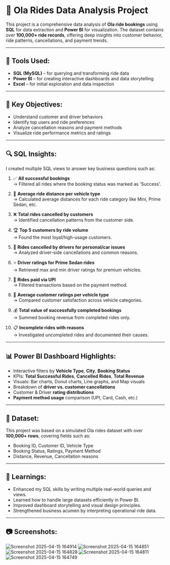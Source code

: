 # 🚕 Ola Rides Data Analysis Project

This project is a comprehensive data analysis of **Ola ride bookings** using **SQL** for data extraction and **Power BI** for visualization. The dataset contains over **100,000+ ride records**, offering deep insights into customer behavior, ride patterns, cancellations, and payment trends.

---

## 🧰 Tools Used:
- **SQL (MySQL)** – for querying and transforming ride data
- **Power BI** – for creating interactive dashboards and data storytelling
- **Excel** – for initial exploration and data inspection

---

## 🧠 Key Objectives:
- Understand customer and driver behaviors
- Identify top users and ride preferences
- Analyze cancellation reasons and payment methods
- Visualize ride performance metrics and ratings

---

## 🔍 SQL Insights:
I created multiple SQL views to answer key business questions such as:

1. ✅ **All successful bookings**  
   → Filtered all rides where the booking status was marked as 'Success'.

2. 📏 **Average ride distance per vehicle type**  
   → Calculated average distances for each ride category like Mini, Prime Sedan, etc.

3. ❌ **Total rides cancelled by customers**  
   → Identified cancellation patterns from the customer side.

4. 🏆 **Top 5 customers by ride volume**  
   → Found the most loyal/high-usage customers.

5. 🚫 **Rides cancelled by drivers for personal/car issues**  
   → Analyzed driver-side cancellations and common reasons.

6. ⭐ **Driver ratings for Prime Sedan rides**  
   → Retrieved max and min driver ratings for premium vehicles.

7. 💸 **Rides paid via UPI**  
   → Filtered transactions based on the payment method.

8. 🌟 **Average customer ratings per vehicle type**  
   → Compared customer satisfaction across vehicle categories.

9. 💰 **Total value of successfully completed bookings**  
   → Summed booking revenue from completed rides only.

10. 📋 **Incomplete rides with reasons**  
    → Investigated uncompleted rides and documented their causes.

---

## 📊 Power BI Dashboard Highlights:
- Interactive filters by **Vehicle Type**, **City**, **Booking Status**
- KPIs: **Total Successful Rides**, **Cancelled Rides**, **Total Revenue**
- Visuals: Bar charts, Donut charts, Line graphs, and Map visuals
- Breakdown of **driver vs. customer cancellations**
- Customer & Driver **rating distributions**
- **Payment method usage** comparison (UPI, Card, Cash, etc.)

---

## 📎 Dataset:
This project was based on a simulated Ola rides dataset with over **100,000+ rows**, covering fields such as:
- Booking ID, Customer ID, Vehicle Type
- Booking Status, Ratings, Payment Method
- Distance, Revenue, Cancellation reasons

---

## 📌 Learnings:
- Enhanced my SQL skills by writing multiple real-world queries and views.
- Learned how to handle large datasets efficiently in Power BI.
- Improved dashboard storytelling and visual design principles.
- Strengthened business acumen by interpreting operational ride data.

---

## 📷 Screenshots:
![Screenshot 2025-04-15 164914](https://github.com/user-attachments/assets/cf93bdb4-59b9-4adf-a2cf-923a73dd2dc3)
![Screenshot 2025-04-15 164851](https://github.com/user-attachments/assets/c4daba83-4589-4de9-a494-388ec813cfcb)
![Screenshot 2025-04-15 164828](https://github.com/user-attachments/assets/a8f679f9-e972-4b4c-96b9-d29d6f5f0214)
![Screenshot 2025-04-15 164811](https://github.com/user-attachments/assets/f55786a0-bca2-4ab5-86ea-322af9c1bd83)
![Screenshot 2025-04-15 164749](https://github.com/user-attachments/assets/ad42236e-4d8d-40be-a673-e6d9736774da)


